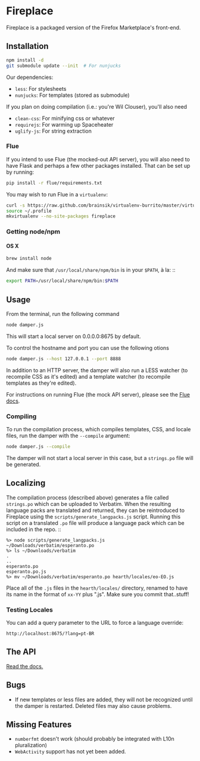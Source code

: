 # Fireplace

Fireplace is a packaged version of the Firefox Marketplace's front-end.

## Installation

```bash
npm install -d
git submodule update --init  # For nunjucks
```

Our dependencies:

- `less`: For stylesheets
- `nunjucks`: For templates (stored as submodule)

If you plan on doing compilation (i.e.: you're Wil Clouser), you'll also need

- `clean-css`: For minifying css or whatever
- `requirejs`: For warming up Spaceheater
- `uglify-js`: For string extraction

### Flue

If you intend to use Flue (the mocked-out API server), you will also need to
have Flask and perhaps a few other packages installed. That can be set up by
running:

```bash
pip install -r flue/requirements.txt
```

You may wish to run Flue in a `virtualenv`:

```bash
curl -s https://raw.github.com/brainsik/virtualenv-burrito/master/virtualenv-burrito.sh | $SHELL
source ~/.profile
mkvirtualenv --no-site-packages fireplace
```


### Getting node/npm

#### OS X

```bash
brew install node
```

And make sure that `/usr/local/share/npm/bin` is in your `$PATH`, à la: ::

```bash
export PATH=/usr/local/share/npm/bin:$PATH
```


## Usage

From the terminal, run the following command

```bash
node damper.js
```

This will start a local server on 0.0.0.0:8675 by default.

To control the hostname and port you can use the following otions

```bash
node damper.js --host 127.0.0.1 --port 8888
```

In addition to an HTTP server, the damper will also run a LESS watcher (to
recompile CSS as it's edited) and a template watcher (to recompile templates
as they're edited).

For instructions on running Flue (the mock API server), please see the [Flue
docs](https://github.com/mozilla/fireplace/blob/master/flue/README.rst).


### Compiling

To run the compilation process, which compiles templates, CSS, and locale
files, run the damper with the `--compile` argument:

```bash
node damper.js --compile
```

The damper will not start a local server in this case, but a `strings.po` file
will be generated.


## Localizing

The compilation process (described above) generates a file called `strings.po`
which can be uploaded to Verbatim. When the resulting language packs are
translated and returned, they can be reintroduced to Fireplace using the
`scripts/generate_langpacks.js` script. Running this script on a translated
`.po` file will produce a language pack which can be included in the repo. ::

    %> node scripts/generate_langpacks.js ~/Downloads/verbatim/esperanto.po
    %> ls ~/Downloads/verbatim
    .
    ..
    esperanto.po
    esperanto.po.js
    %> mv ~/Downloads/verbatim/esperanto.po hearth/locales/eo-EO.js


Place all of the `.js` files in the `hearth/locales/` directory, renamed to
have its name in the format of `xx-YY` plus ".js". Make sure you commit
that..stuff!


### Testing Locales

You can add a query parameter to the URL to force a language override:

```
http://localhost:8675/?lang=pt-BR
```


## The API

[Read the docs.](http://zamboni.readthedocs.org/en/latest/topics/api.html)


## Bugs

- If new templates or less files are added, they will not be recognized until
  the damper is restarted. Deleted files may also cause problems.


## Missing Features

- `numberfmt` doesn't work (should probably be integrated with L10n
  pluralization)
- `WebActivity` support has not yet been added.
